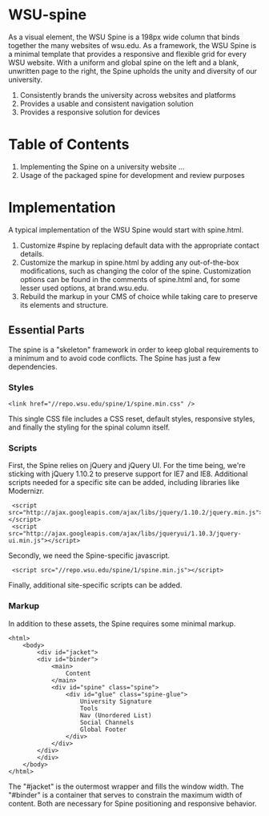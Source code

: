 WSU-spine
================================

As a visual element, the WSU Spine is a 198px wide column that binds together the many websites of wsu.edu. As a framework, the WSU Spine is a minimal template that provides a responsive and flexible grid for every WSU website. With a uniform and global spine on the left and a blank, unwritten page to the right, the Spine upholds the unity and diversity of our university.

1. Consistently brands the university across websites and platforms
2. Provides a usable and consistent navigation solution
3. Provides a responsive solution for devices

	
Table of Contents
================================
1. Implementing the Spine on a university website
...
10. Usage of the packaged spine for development and review purposes


Implementation
================================
A typical implementation of the WSU Spine would start with spine.html.

1. Customize #spine by replacing default data with the appropriate contact details.
2. Customize the markup in spine.html by adding any out-of-the-box modifications, such as changing the color of the spine. Customization options can be found in the comments of spine.html and, for some lesser used options, at brand.wsu.edu.
3. Rebuild the markup in your CMS of choice while taking care to preserve its elements and structure.

Essential Parts
--------------------------------

The spine is a "skeleton" framework in order to keep global requirements to a minimum and to avoid code conflicts. The Spine has just a few dependencies.
 
### Styles
 
 	<link href="//repo.wsu.edu/spine/1/spine.min.css" />
 	
This single CSS file includes a CSS reset, default styles, responsive styles, and finally the styling for the spinal column itself.
 
### Scripts

First, the Spine relies on jQuery and jQuery UI. For the time being, we're sticking with jQuery 1.10.2 to preserve support for IE7 and IE8. Additional scripts needed for a specific site can be added, including libraries like Modernizr.

	 <script src="http://ajax.googleapis.com/ajax/libs/jquery/1.10.2/jquery.min.js"></script>
	 <script src="http://ajax.googleapis.com/ajax/libs/jqueryui/1.10.3/jquery-ui.min.js"></script>

Secondly, we need the Spine-specific javascript.

	 <script src="//repo.wsu.edu/spine/1/spine.min.js"></script>

Finally, additional site-specific scripts can be added.

### Markup

In addition to these assets, the Spine requires some minimal markup.

	<html>
		<body>
			<div id="jacket">
			<div id="binder">
				<main>
					Content
				</main>
				<div id="spine" class="spine">
					<div id="glue" class="spine-glue">
						University Signature
						Tools
						Nav (Unordered List)
						Social Channels
						Global Footer
					</div>
				</div>
			</div>
			</div>
		</body>
	</html>
	
The "#jacket" is the outermost wrapper and fills the window width. The "#binder" is a container that serves to constrain the maximum width of content. Both are necessary for Spine positioning and responsive behavior.
